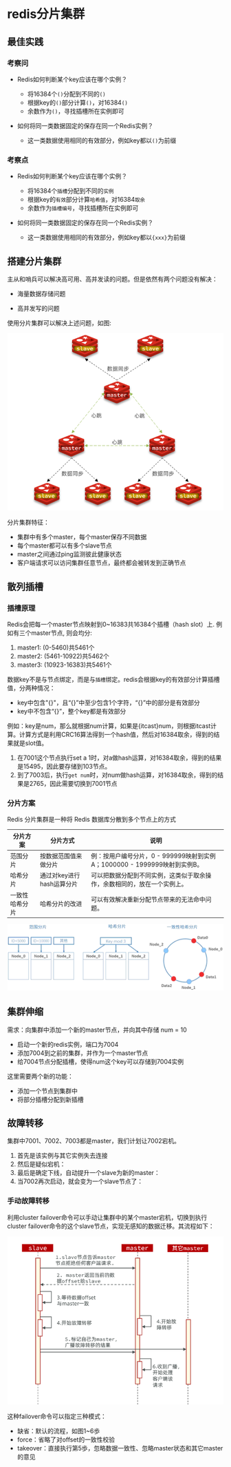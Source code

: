 # redis分片集群

## 最佳实践

### 考察问

- Redis如何判断某个key应该在哪个实例？

    - 将16384个`()`分配到不同的`()`
    - 根据key的`()`部分计算`()`，对16384`()`
    - 余数作为`()`，寻找插槽所在实例即可

- 如何将同一类数据固定的保存在同一个Redis实例？

    - 这一类数据使用相同的有效部分，例如key都以`()`为前缀

### 考察点

- Redis如何判断某个key应该在哪个实例？

    - 将16384个`插槽`分配到不同的`实例`
    - 根据key的`有效`部分计算`哈希值`，对16384`取余`
    - 余数作为`插槽编号`，寻找插槽所在实例即可

- 如何将同一类数据固定的保存在同一个Redis实例？

    - 这一类数据使用相同的有效部分，例如key都以`{xxx}`为前缀

## 搭建分片集群

主从和哨兵可以解决高可用、高并发读的问题。但是依然有两个问题没有解决：

- 海量数据存储问题

- 高并发写的问题

使用分片集群可以解决上述问题，如图:

![alt text](redis分片集群/redis分片集群结构.png)

分片集群特征：

- 集群中有多个master，每个master保存不同数据
- 每个master都可以有多个slave节点
- master之间通过ping监测彼此健康状态
- 客户端请求可以访问集群任意节点，最终都会被转发到正确节点

## 散列插槽

### 插槽原理

Redis会把每一个master节点映射到0~16383共16384个插槽（hash slot）上. 例如有三个master节点, 则会均分:

1. master1: (0-5460)共5461个
2. master2: (5461-10922)共5462个
3. master3: (10923-16383)共5461个

数据key不是与节点绑定，而是与`插槽`绑定。redis会根据key的有效部分计算插槽值，分两种情况：

- key中包含"{}"，且“{}”中至少包含1个字符，“{}”中的部分是有效部分
- key中不包含“{}”，整个key都是有效部分

例如：key是num，那么就根据num计算，如果是{itcast}num，则根据itcast计算。计算方式是利用CRC16算法得到一个hash值，然后对16384取余，得到的结果就是slot值。

1. 在7001这个节点执行set a 1时，对a做hash运算，对16384取余，得到的结果是15495，因此要存储到103节点。
2. 到了7003后，执行`get num`时，对num做hash运算，对16384取余，得到的结果是2765，因此需要切换到7001节点

### 分片方案

Redis 分片集群是一种将 Redis 数据库分散到多个节点上的方式

|分片方案|分片方式|说明|
| ---- | ---- | ---- |
|范围分片|按数据范围值来做分片|例：按用户编号分片，0 - 999999映射到实例A；1000000 - 1999999映射到实例B。|
|哈希分片|通过对key进行hash运算分片|可以把数据分配到不同实例，这类似于取余操作，余数相同的，放在一个实例上。|
|一致性哈希分片|哈希分片的改进|可以有效解决重新分配节点带来的无法命中问题。|

![alt text](redis分片集群/redis集群分片方案.png)

## 集群伸缩

需求：向集群中添加一个新的master节点，并向其中存储 num = 10

- 启动一个新的redis实例，端口为7004
- 添加7004到之前的集群，并作为一个master节点
- 给7004节点分配插槽，使得num这个key可以存储到7004实例

这里需要两个新的功能：

- 添加一个节点到集群中
- 将部分插槽分配到新插槽

## 故障转移

集群中7001、7002、7003都是master，我们计划让7002宕机。

1. 首先是该实例与其它实例失去连接
2. 然后是疑似宕机：
3. 最后是确定下线，自动提升一个slave为新的master：
4. 当7002再次启动，就会变为一个slave节点了：

### 手动故障转移

利用cluster failover命令可以手动让集群中的某个master宕机，切换到执行cluster failover命令的这个slave节点，实现无感知的数据迁移。其流程如下：

![alt text](redis分片集群/redis手动故障转移.png)

这种failover命令可以指定三种模式：

- 缺省：默认的流程，如图1~6歩
- force：省略了对offset的一致性校验
- takeover：直接执行第5歩，忽略数据一致性、忽略master状态和其它master的意见
